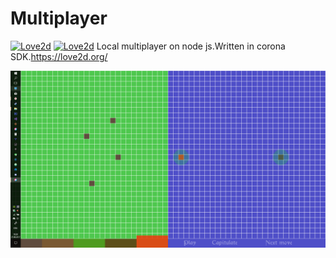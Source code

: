 # Multiplayer
[![Love2d](https://img.shields.io/badge/love2d-engine-brightgreen.svg)](https://love2d.org/)
[![Love2d](https://img.shields.io/badge/license-ZLIB-blue.svg?style=plastic)](https://en.wikipedia.org/wiki/Zlib)
Local multiplayer on node js.Written in corona SDK.https://love2d.org/

<img src = "https://github.com/superdub/Heroes-of-might-and-magic/blob/master/scrinshot.png" width = "800">
